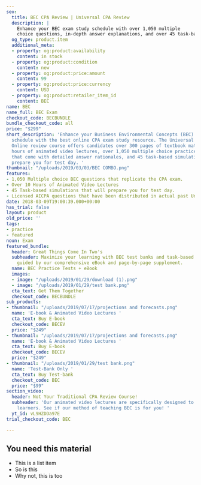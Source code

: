```yaml
---
seo:
  title: BEC CPA Review | Universal CPA Review
  description: |
    Enhance your BEC exam study schedule with over 1,050 multiple
    choice questions, in-depth answer explanations, and over 45 task-based simulations replicating your real exam experience.
  og_type: product.item
  additional_meta:
  - property: og:product:availability
    content: in stock
  - property: og:product:condition
    content: new
  - property: og:product:price:amount
    content: 99
  - property: og:product:price:currency
    content: USD
  - property: og:product:retailer_item_id
    content: BEC
name: BEC
name_full: BEC Exam
checkout_code: BECBUNDLE
bundle_checkout_code: all
price: "$299"
short_description: 'Enhance your Business Environmental Concepts (BEC) exam study
  schedule with the best online CPA exam study resource. The Universal CPA Review
  Online review course offers candidates over 300 pages of textbook materials, 10
  hours of animated video lectures, over 1,050 multiple choice practice questions
  that come with detailed answer rationales, and 45 task-based simulations to better
  prepare you for test day. '
thumbnail: "/uploads/2019/03/03/BEC COMBO.png"
features:
- 1,050 Multiple choice BEC questions that replicate the CPA exam.
- Over 10 Hours of Animated Video Lectures
- 45 Task-based simulations that will prepare you for test day.
- Licensed AICPA questions that have been distributed in actual past Uniform CPA Exams.
date: 2018-03-09T19:00:39.000+00:00
has_trial: false
layout: product
old_price: ''
tags:
- practice
- featured
noun: Exam
featured_bundle:
  header: Great Things Come In Two's
  subheader: Maximize your learning with BEC test banks and task-based simulations,
    guided by our comprehensive eBook and page-by-page supplement.
  name: BEC Practice Tests + eBook
  images:
  - image: "/uploads/2019/01/29/download (1).png"
  - image: "/uploads/2019/01/29/test bank.png"
  cta_text: Get Them Together
  checkout_code: BECBUNDLE
sub_products:
- thumbnail: "/uploads/2019/07/17/projections and forecasts.png"
  name: 'E-book & Animated Video Lectures '
  cta_text: Buy E-book
  checkout_code: BECEV
  price: "$249"
- thumbnail: "/uploads/2019/07/17/projections and forecasts.png"
  name: 'E-book & Animated Video Lectures '
  cta_text: Buy E-book
  checkout_code: BECEV
  price: "$249"
- thumbnail: "/uploads/2019/01/29/test bank.png"
  name: 'Test-Bank Only '
  cta_text: Buy Test-bank
  checkout_code: BEC
  price: "$99"
section_video:
  header: Not Your Traditional CPA Review Course!
  subheader: 'Our animated video lectures are specifically designed to help visual
    learners. See if our method of teaching BEC is for you! '
  yt_id: vL9HZDDa97E
trial_checkout_code: BEC

---
```

## You need this material
* This is a list item
* So is this
* Why not, this is too
